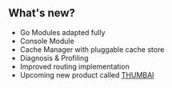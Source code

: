 ## What's new?

  * Go Modules adapted fully
  * Console Module
  * Cache Manager with pluggable cache store
  * Diagnosis & Profiling
  * Improved routing implementation
  * Upcoming new product called [THUMBAI](https://thumbai.app)